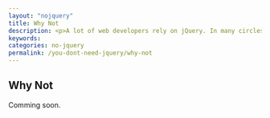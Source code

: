 ```yaml
---
layout: "nojquery"
title: Why Not
description: <p>A lot of web developers rely on jQuery. In many circles, jQuery and JavaScript are one in the same it seems. So, why shouldn't you use it? Why should you stop using it? Don't you just need it?</p><p>jQuery makes...</p>
keywords:
categories: no-jquery
permalink: /you-dont-need-jquery/why-not
---
```


<h2>Why Not</h2>
Comming soon.
